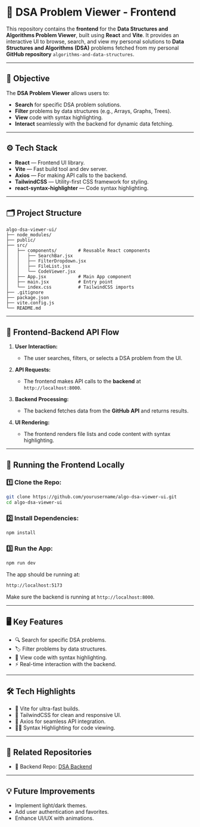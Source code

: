 # 📂 DSA Problem Viewer - Frontend

This repository contains the **frontend** for the **Data Structures and Algorithms Problem Viewer**, built using **React** and **Vite**. It provides an interactive UI to browse, search, and view my personal solutions to **Data Structures and Algorithms (DSA)** problems fetched from my personal **GitHub repository** `algorithms-and-data-structures`.

---

## 🚀 **Objective**

The **DSA Problem Viewer** allows users to:

- **Search** for specific DSA problem solutions.
- **Filter** problems by data structures (e.g., Arrays, Graphs, Trees).
- **View** code with syntax highlighting.
- **Interact** seamlessly with the backend for dynamic data fetching.

---

## ⚙️ **Tech Stack**

- **React** — Frontend UI library.
- **Vite** — Fast build tool and dev server.
- **Axios** — For making API calls to the backend.
- **TailwindCSS** — Utility-first CSS framework for styling.
- **react-syntax-highlighter** — Code syntax highlighting.

---

## 🗂️ **Project Structure**

```
algo-dsa-viewer-ui/
├── node_modules/
├── public/
├── src/
│   ├── components/        # Reusable React components
│   │   ├── SearchBar.jsx
│   │   ├── FilterDropdown.jsx
│   │   ├── FileList.jsx
│   │   └── CodeViewer.jsx
│   ├── App.jsx            # Main App component
│   ├── main.jsx           # Entry point
│   └── index.css          # TailwindCSS imports
├── .gitignore
├── package.json
├── vite.config.js
└── README.md
```

---

## 🔄 **Frontend-Backend API Flow**

1. **User Interaction:**
   - The user searches, filters, or selects a DSA problem from the UI.

2. **API Requests:**
   - The frontend makes API calls to the **backend** at `http://localhost:8000`.

3. **Backend Processing:**
   - The backend fetches data from the **GitHub API** and returns results.

4. **UI Rendering:**
   - The frontend renders file lists and code content with syntax highlighting.

---

## 🧪 **Running the Frontend Locally**

### 1️⃣ **Clone the Repo:**

```bash
git clone https://github.com/yourusername/algo-dsa-viewer-ui.git
cd algo-dsa-viewer-ui
```

### 2️⃣ **Install Dependencies:**

```bash
npm install
```

### 3️⃣ **Run the App:**

```bash
npm run dev
```

The app should be running at:

```bash
http://localhost:5173
```

Make sure the backend is running at `http://localhost:8000`.

---

## 🖥️ **Key Features**

- 🔍 Search for specific DSA problems.
- 🏷️ Filter problems by data structures.
- 📄 View code with syntax highlighting.
- ⚡ Real-time interaction with the backend.

---

## 🛠️ **Tech Highlights**

- 💨 Vite for ultra-fast builds.
- 🎨 TailwindCSS for clean and responsive UI.
- 📡 Axios for seamless API integration.
- 🧑‍💻 Syntax Highlighting for code viewing.

---

## 📂 **Related Repositories**

- 🔗 Backend Repo: [DSA Backend](https://github.com/yourusername/dsa-backend)

---

## 💡 **Future Improvements**

- Implement light/dark themes.
- Add user authentication and favorites.
- Enhance UI/UX with animations.






